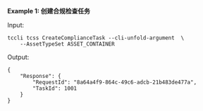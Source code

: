**Example 1: 创建合规检查任务**



Input: 

```
tccli tcss CreateComplianceTask --cli-unfold-argument  \
    --AssetTypeSet ASSET_CONTAINER
```

Output: 
```
{
    "Response": {
        "RequestId": "8a64a4f9-864c-49c6-adcb-21b483de477a",
        "TaskId": 1001
    }
}
```

